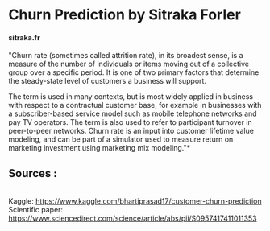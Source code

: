 # Churn Prediction by Sitraka Forler 
#### sitraka.fr ####

"Churn rate (sometimes called attrition rate), in its broadest sense, is a measure of the number of individuals or items moving out of a collective group over a specific period. It is one of two primary factors that determine the steady-state level of customers a business will support.

The term is used in many contexts, but is most widely applied in business with respect to a contractual customer base, for example in businesses with a subscriber-based service model such as mobile telephone networks and pay TV operators. The term is also used to refer to participant turnover in peer-to-peer networks. Churn rate is an input into customer lifetime value modeling, and can be part of a simulator used to measure return on marketing investment using marketing mix modeling."*



Sources : 
-------------------
<br> Kaggle: https://www.kaggle.com/bhartiprasad17/customer-churn-prediction
<br> Scientific paper: https://www.sciencedirect.com/science/article/abs/pii/S0957417411011353 

